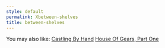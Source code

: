 ```yaml
---
style: default
permalink: Xbetween-shelves
title: between-shelves
---
```

You may also like:
[Castling By Hand](http://scp-wiki.net/castling-by-hand)
[House Of Gears, Part One](http://scp-wiki.net/house-of-gears-part-one)